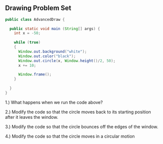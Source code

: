 ## Drawing Problem Set

```java
public class AdvancedDraw {
  
  public static void main (String[] args) {
    int x = -50;
    
    while (true)
    {
      Window.out.background("white");
      Window.out.color("black");
      Window.out.circle(x, Window.height()/2, 50);
      x += 10;
      
      Window.frame();
    }
    
  }
}
```

1.) What happens when we run the code above?

2.) Modify the code so that the circle moves back to its starting position after it leaves the window.

3.) Modify the code so that the circle bounces off the edges of the window.

4.) Modify the code so that the circle moves in a circular motion
